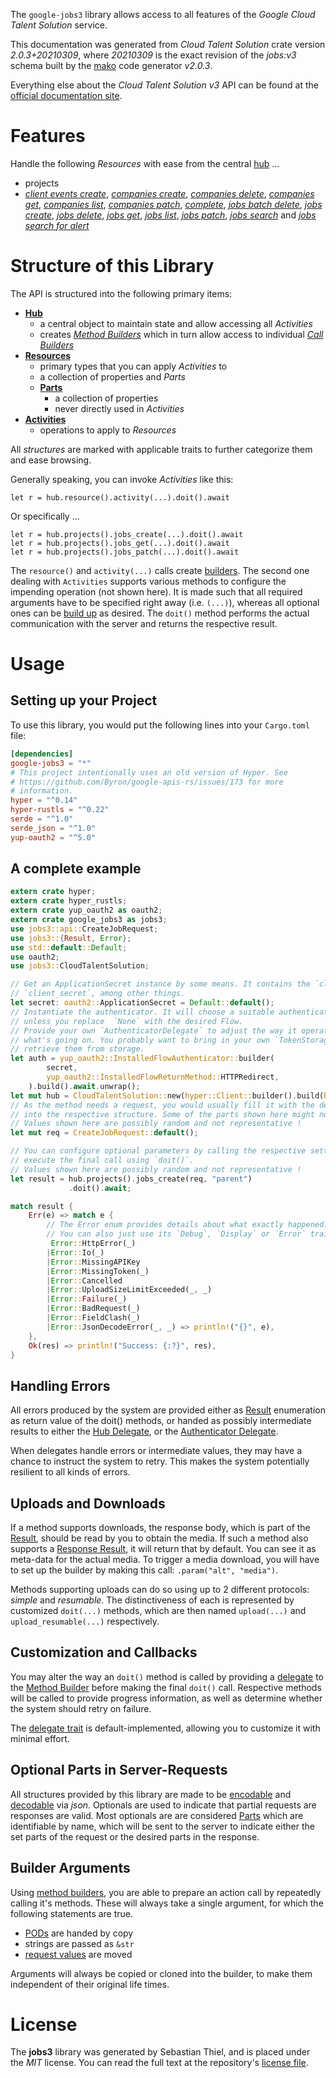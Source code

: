 <!---
DO NOT EDIT !
This file was generated automatically from 'src/mako/api/README.md.mako'
DO NOT EDIT !
-->
The `google-jobs3` library allows access to all features of the *Google Cloud Talent Solution* service.

This documentation was generated from *Cloud Talent Solution* crate version *2.0.3+20210309*, where *20210309* is the exact revision of the *jobs:v3* schema built by the [mako](http://www.makotemplates.org/) code generator *v2.0.3*.

Everything else about the *Cloud Talent Solution* *v3* API can be found at the
[official documentation site](https://cloud.google.com/talent-solution/job-search/docs/).
# Features

Handle the following *Resources* with ease from the central [hub](https://docs.rs/google-jobs3/2.0.3+20210309/google_jobs3/CloudTalentSolution) ... 

* projects
 * [*client events create*](https://docs.rs/google-jobs3/2.0.3+20210309/google_jobs3/api::ProjectClientEventCreateCall), [*companies create*](https://docs.rs/google-jobs3/2.0.3+20210309/google_jobs3/api::ProjectCompanyCreateCall), [*companies delete*](https://docs.rs/google-jobs3/2.0.3+20210309/google_jobs3/api::ProjectCompanyDeleteCall), [*companies get*](https://docs.rs/google-jobs3/2.0.3+20210309/google_jobs3/api::ProjectCompanyGetCall), [*companies list*](https://docs.rs/google-jobs3/2.0.3+20210309/google_jobs3/api::ProjectCompanyListCall), [*companies patch*](https://docs.rs/google-jobs3/2.0.3+20210309/google_jobs3/api::ProjectCompanyPatchCall), [*complete*](https://docs.rs/google-jobs3/2.0.3+20210309/google_jobs3/api::ProjectCompleteCall), [*jobs batch delete*](https://docs.rs/google-jobs3/2.0.3+20210309/google_jobs3/api::ProjectJobBatchDeleteCall), [*jobs create*](https://docs.rs/google-jobs3/2.0.3+20210309/google_jobs3/api::ProjectJobCreateCall), [*jobs delete*](https://docs.rs/google-jobs3/2.0.3+20210309/google_jobs3/api::ProjectJobDeleteCall), [*jobs get*](https://docs.rs/google-jobs3/2.0.3+20210309/google_jobs3/api::ProjectJobGetCall), [*jobs list*](https://docs.rs/google-jobs3/2.0.3+20210309/google_jobs3/api::ProjectJobListCall), [*jobs patch*](https://docs.rs/google-jobs3/2.0.3+20210309/google_jobs3/api::ProjectJobPatchCall), [*jobs search*](https://docs.rs/google-jobs3/2.0.3+20210309/google_jobs3/api::ProjectJobSearchCall) and [*jobs search for alert*](https://docs.rs/google-jobs3/2.0.3+20210309/google_jobs3/api::ProjectJobSearchForAlertCall)




# Structure of this Library

The API is structured into the following primary items:

* **[Hub](https://docs.rs/google-jobs3/2.0.3+20210309/google_jobs3/CloudTalentSolution)**
    * a central object to maintain state and allow accessing all *Activities*
    * creates [*Method Builders*](https://docs.rs/google-jobs3/2.0.3+20210309/google_jobs3/client::MethodsBuilder) which in turn
      allow access to individual [*Call Builders*](https://docs.rs/google-jobs3/2.0.3+20210309/google_jobs3/client::CallBuilder)
* **[Resources](https://docs.rs/google-jobs3/2.0.3+20210309/google_jobs3/client::Resource)**
    * primary types that you can apply *Activities* to
    * a collection of properties and *Parts*
    * **[Parts](https://docs.rs/google-jobs3/2.0.3+20210309/google_jobs3/client::Part)**
        * a collection of properties
        * never directly used in *Activities*
* **[Activities](https://docs.rs/google-jobs3/2.0.3+20210309/google_jobs3/client::CallBuilder)**
    * operations to apply to *Resources*

All *structures* are marked with applicable traits to further categorize them and ease browsing.

Generally speaking, you can invoke *Activities* like this:

```Rust,ignore
let r = hub.resource().activity(...).doit().await
```

Or specifically ...

```ignore
let r = hub.projects().jobs_create(...).doit().await
let r = hub.projects().jobs_get(...).doit().await
let r = hub.projects().jobs_patch(...).doit().await
```

The `resource()` and `activity(...)` calls create [builders][builder-pattern]. The second one dealing with `Activities` 
supports various methods to configure the impending operation (not shown here). It is made such that all required arguments have to be 
specified right away (i.e. `(...)`), whereas all optional ones can be [build up][builder-pattern] as desired.
The `doit()` method performs the actual communication with the server and returns the respective result.

# Usage

## Setting up your Project

To use this library, you would put the following lines into your `Cargo.toml` file:

```toml
[dependencies]
google-jobs3 = "*"
# This project intentionally uses an old version of Hyper. See
# https://github.com/Byron/google-apis-rs/issues/173 for more
# information.
hyper = "^0.14"
hyper-rustls = "^0.22"
serde = "^1.0"
serde_json = "^1.0"
yup-oauth2 = "^5.0"
```

## A complete example

```Rust
extern crate hyper;
extern crate hyper_rustls;
extern crate yup_oauth2 as oauth2;
extern crate google_jobs3 as jobs3;
use jobs3::api::CreateJobRequest;
use jobs3::{Result, Error};
use std::default::Default;
use oauth2;
use jobs3::CloudTalentSolution;

// Get an ApplicationSecret instance by some means. It contains the `client_id` and 
// `client_secret`, among other things.
let secret: oauth2::ApplicationSecret = Default::default();
// Instantiate the authenticator. It will choose a suitable authentication flow for you, 
// unless you replace  `None` with the desired Flow.
// Provide your own `AuthenticatorDelegate` to adjust the way it operates and get feedback about 
// what's going on. You probably want to bring in your own `TokenStorage` to persist tokens and
// retrieve them from storage.
let auth = yup_oauth2::InstalledFlowAuthenticator::builder(
        secret,
        yup_oauth2::InstalledFlowReturnMethod::HTTPRedirect,
    ).build().await.unwrap();
let mut hub = CloudTalentSolution::new(hyper::Client::builder().build(hyper_rustls::HttpsConnector::with_native_roots()), auth);
// As the method needs a request, you would usually fill it with the desired information
// into the respective structure. Some of the parts shown here might not be applicable !
// Values shown here are possibly random and not representative !
let mut req = CreateJobRequest::default();

// You can configure optional parameters by calling the respective setters at will, and
// execute the final call using `doit()`.
// Values shown here are possibly random and not representative !
let result = hub.projects().jobs_create(req, "parent")
             .doit().await;

match result {
    Err(e) => match e {
        // The Error enum provides details about what exactly happened.
        // You can also just use its `Debug`, `Display` or `Error` traits
         Error::HttpError(_)
        |Error::Io(_)
        |Error::MissingAPIKey
        |Error::MissingToken(_)
        |Error::Cancelled
        |Error::UploadSizeLimitExceeded(_, _)
        |Error::Failure(_)
        |Error::BadRequest(_)
        |Error::FieldClash(_)
        |Error::JsonDecodeError(_, _) => println!("{}", e),
    },
    Ok(res) => println!("Success: {:?}", res),
}

```
## Handling Errors

All errors produced by the system are provided either as [Result](https://docs.rs/google-jobs3/2.0.3+20210309/google_jobs3/client::Result) enumeration as return value of
the doit() methods, or handed as possibly intermediate results to either the 
[Hub Delegate](https://docs.rs/google-jobs3/2.0.3+20210309/google_jobs3/client::Delegate), or the [Authenticator Delegate](https://docs.rs/yup-oauth2/*/yup_oauth2/trait.AuthenticatorDelegate.html).

When delegates handle errors or intermediate values, they may have a chance to instruct the system to retry. This 
makes the system potentially resilient to all kinds of errors.

## Uploads and Downloads
If a method supports downloads, the response body, which is part of the [Result](https://docs.rs/google-jobs3/2.0.3+20210309/google_jobs3/client::Result), should be
read by you to obtain the media.
If such a method also supports a [Response Result](https://docs.rs/google-jobs3/2.0.3+20210309/google_jobs3/client::ResponseResult), it will return that by default.
You can see it as meta-data for the actual media. To trigger a media download, you will have to set up the builder by making
this call: `.param("alt", "media")`.

Methods supporting uploads can do so using up to 2 different protocols: 
*simple* and *resumable*. The distinctiveness of each is represented by customized 
`doit(...)` methods, which are then named `upload(...)` and `upload_resumable(...)` respectively.

## Customization and Callbacks

You may alter the way an `doit()` method is called by providing a [delegate](https://docs.rs/google-jobs3/2.0.3+20210309/google_jobs3/client::Delegate) to the 
[Method Builder](https://docs.rs/google-jobs3/2.0.3+20210309/google_jobs3/client::CallBuilder) before making the final `doit()` call. 
Respective methods will be called to provide progress information, as well as determine whether the system should 
retry on failure.

The [delegate trait](https://docs.rs/google-jobs3/2.0.3+20210309/google_jobs3/client::Delegate) is default-implemented, allowing you to customize it with minimal effort.

## Optional Parts in Server-Requests

All structures provided by this library are made to be [encodable](https://docs.rs/google-jobs3/2.0.3+20210309/google_jobs3/client::RequestValue) and 
[decodable](https://docs.rs/google-jobs3/2.0.3+20210309/google_jobs3/client::ResponseResult) via *json*. Optionals are used to indicate that partial requests are responses 
are valid.
Most optionals are are considered [Parts](https://docs.rs/google-jobs3/2.0.3+20210309/google_jobs3/client::Part) which are identifiable by name, which will be sent to 
the server to indicate either the set parts of the request or the desired parts in the response.

## Builder Arguments

Using [method builders](https://docs.rs/google-jobs3/2.0.3+20210309/google_jobs3/client::CallBuilder), you are able to prepare an action call by repeatedly calling it's methods.
These will always take a single argument, for which the following statements are true.

* [PODs][wiki-pod] are handed by copy
* strings are passed as `&str`
* [request values](https://docs.rs/google-jobs3/2.0.3+20210309/google_jobs3/client::RequestValue) are moved

Arguments will always be copied or cloned into the builder, to make them independent of their original life times.

[wiki-pod]: http://en.wikipedia.org/wiki/Plain_old_data_structure
[builder-pattern]: http://en.wikipedia.org/wiki/Builder_pattern
[google-go-api]: https://github.com/google/google-api-go-client

# License
The **jobs3** library was generated by Sebastian Thiel, and is placed 
under the *MIT* license.
You can read the full text at the repository's [license file][repo-license].

[repo-license]: https://github.com/Byron/google-apis-rsblob/main/LICENSE.md
